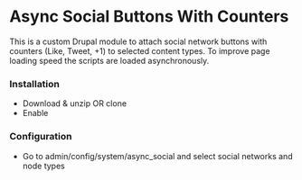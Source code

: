 # Async Social Buttons With Counters

This is a custom Drupal module to attach social network buttons with counters (Like, Tweet, +1) to selected content types. To improve page loading speed the scripts are loaded asynchronously.

### Installation
* Download & unzip OR clone
* Enable

### Configuration
* Go to admin/config/system/async_social and select social networks and node types